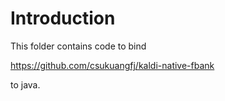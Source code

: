 # Introduction

This folder contains code to bind

https://github.com/csukuangfj/kaldi-native-fbank

to java.
